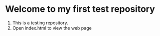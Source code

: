 # Welcome to my first test repository
1. This is a testing repository.
2. Open index.html to view the web page
